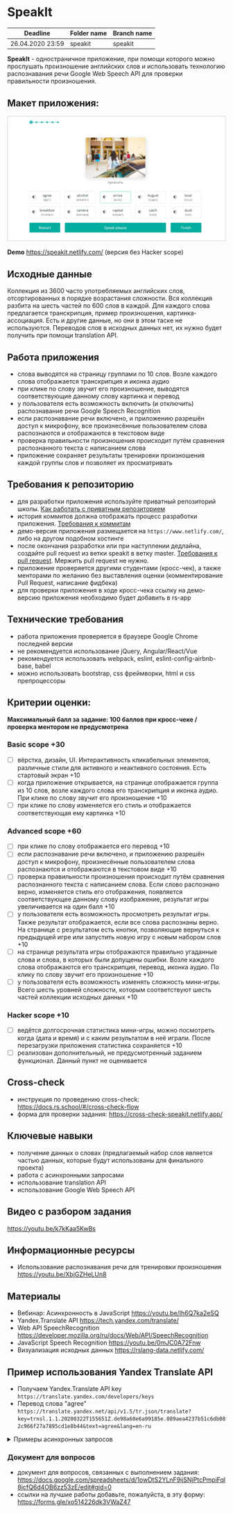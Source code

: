 # SpeakIt

| Deadline         | Folder name| Branch name |
| ---------------- | ----------- | ----------- |
| 26.04.2020 23:59 | speakit    | speakit    |


**SpeakIt** - одностраничное приложение, при помощи которого можно прослушать произношение английских слов и использовать технологию распознавания речи Google Web Speech API для проверки правильности произношения.

## Макет приложения:

![screenshot](../images/speakit.png)

**Demo** https://speakit.netlify.com/ (версия без Hacker scope)

## Исходные данные

Коллекция из 3600 часто употребляемых английских слов, отсортированных в порядке возрастания сложности. Вся коллекция разбита на шесть частей по 600 слов в каждой. Для каждого слова предлагается транскрипция, пример произношения, картинка-ассоциация. Есть и другие данные, но они в этом таске не используются. Переводов слов в исходных данных нет, их нужно будет получить при помощи translation API. 

## Работа приложения

- слова выводятся на страницу группами по 10 слов. Возле каждого слова отображается транскрипция и иконка аудио  
- при клике по слову звучит его произношение, выводятся соответствующие данному слову картинка и перевод 
- у пользователя есть возможность включить (и отключить) распознавание речи Google Speech Recognition
- если распознавание речи включено, и приложению разрешён доступ к микрофону, все произнесённые пользователем слова распознаются и отображаются в текстовом виде
- проверка правильности произношения происходит путём сравнения распознанного текста с написанием слова
- приложение сохраняет результаты тренировки произношения каждой группы слов и позволяет их просматривать

## Требования к репозиторию
- для разработки приложения используйте приватный репозиторий школы. [Как работать с приватным репозиторием](https://docs.rs.school/#/stage2?id=Как-работать-с-приватным-репозиторием)
- история коммитов должна отображать процесс разработки приложения. [Требования к коммитам](https://docs.rs.school/#/git-convention)
- демо-версия приложения размещается на `https://www.netlify.com/`, либо на другом подобном хостинге
- после окончания разработки или при наступлении дедлайна, создайте pull request из ветки speakit в ветку master. [Требования к pull request](https://docs.rs.school/#/stage2?id=Описание-pull-request-должно-содержать-следующую-информацию). Мержить pull request не нужно.
- приложение проверяется другими студентами (кросс-чек), а также менторами по желанию без выставления оценки (комментирование Pull Request, написание фидбека)
- для проверки приложения в ходе кросс-чека ссылку на демо-версию приложения необходимо будет добавить в rs-app

## Технические требования
- работа приложения проверяется в браузере Google Chrome последней версии
- не рекомендуется использование jQuery, Angular/React/Vue 
- рекомендуется использовать webpack, eslint, eslint-config-airbnb-base, babel
- можно использовать bootstrap, css фреймворки, html и css препроцессоры

## Критерии оценки:
**Максимальный балл за задание: 100 баллов при кросс-чеке / проверка ментором не предусмотрена**   

### Basic scope +30  
- [ ] вёрстка, дизайн, UI. Интерактивность кликабельных элементов, различные стили для активного и неактивного состояния. Есть стартовый экран +10
- [ ] когда приложение открывается, на странице отображается группа из 10 слов, возле каждого слова его транскрипция и иконка аудио. При клике по слову звучит его произношение +10  
- [ ] при клике по слову изменяется его стиль и отображается соответствующая ему картинка +10

### Advanced scope +60
- [ ] при клике по слову отображается его перевод +10
- [ ] если распознавание речи включено, и приложению разрешён доступ к микрофону, произнесённые пользователем слова распознаются и отображаются в текстовом виде +10
- [ ] проверка правильности произношения происходит путём сравнения распознанного текста с написанием слова. Если слово распознано верно, изменяется стиль его отображения, появляется соответствующее данному слову изображение, результат игры увеличивается на один балл +10
- [ ] у пользователя есть возможность просмотреть результат игры. Также результат отображается, если все слова распознаны верно. На странице с результатом есть кнопки, позволяющие вернуться к предыдущей игре или запустить новую игру с новым набором слов +10
- [ ]  на странице результата игры отображаются правильно угаданные слова и слова, в которых были допущены ошибки. Возле каждого слова отображаются его транскрипция, перевод, иконка аудио. По клику по слову звучит его произношение +10
- [ ] у пользователя есть возможность изменять сложность мини-игры. Всего шесть уровней сложности, которым соответствуют шесть частей коллекции исходных данных  +10

### Hacker scope +10
- [ ] ведётся долгосрочная статистика мини-игры, можно посмотреть когда (дата и время) и с каким результатом в неё играли. После перезагрузки приложения статистика сохраняется +10
- [ ] реализован дополнительный, не предусмотренный заданием функционал. Данный пункт не оценивается

## Cross-check
- инструкция по проведению cross-check: https://docs.rs.school/#/cross-check-flow
- форма для проверки задания: https://cross-check-speakit.netlify.app/

## Ключевые навыки

- получение данных о словах (предлагаемый набор слов является частью данных, которые будут использованы для финального проекта)
- работа с асинхронными запросами
- использование translation API
- использование Google Web Speech API 

## Видео с разбором задания
https://youtu.be/k7kKaa5KwBs

## Информационные ресурсы
- Использование распознавания речи для тренировки произношения https://youtu.be/XbjGZHeLUn8  

## Материалы
- Вебинар: Асинхронность в JavaScript https://youtu.be/Ih6Q7ka2eSQ
- Yandex.Translate API https://tech.yandex.com/translate/
- Web API SpeechRecognition https://developer.mozilla.org/ru/docs/Web/API/SpeechRecognition
- JavaScript Speech Recognition https://youtu.be/0mJC0A72Fnw
- Визуализация исходных данных https://rslang-data.netlify.com/

## Пример использования Yandex Translate API
- Получаем Yandex.Translate API key  
`https://translate.yandex.com/developers/keys`
- Перевод слова "agree"  
`https://translate.yandex.net/api/v1.5/tr.json/translate?key=trnsl.1.1.20200322T155651Z.de98a60e6a99185e.089aea4237b51c6db082c966f27a7895cd1e8b44&text=agree&lang=en-ru`

<details> 
  <summary>Примеры асинхронных запросов</summary>

  <p></p>

  JS-код для получения перевода слова (перевод выводится в консоль)

  - при помощи fetch
   ``` javascript 
   function getTranslation () {
   const url = 'https://translate.yandex.net/api/v1.5/tr.json/translate?key=trnsl.1.1.20200322T155651Z.de98a60e6a99185e.089aea4237b51c6db082c966f27a7895cd1e8b44&text= agree &lang=en-ru';
   fetch(url)
     .then(res => res.json())
     .then(data => {
       console.log(data.text)
     });
   }
  ```
  
  - при помощи async/await
  
  ``` javascript 
   async function getTranslation () {
     const url = 'https://translate.yandex.net/api/v1.5/tr.json/translate?key=trnsl.1.1.20200322T155651Z.de98a60e6a99185e.089aea4237b51c6db082c966f27a7895cd1e8b44&text= agree &lang=en-ru';
     const res = await fetch(url);
     const data = await res.json();
     console.log(data.text);
   }
  ```

</details> 

### Документ для вопросов
- документ для вопросов, связанных с выполнением задания: https://docs.google.com/spreadsheets/d/1owDtS2YLnF9ijSNjPtcPmpiFql8jcfQ6d4OB6zz53zE/edit#gid=0
- ссылки на лучшие работы добавьте, пожалуйста, в эту форму: https://forms.gle/xo514226dk3VWaZ47
